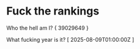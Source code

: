# Fuck the rankings

Who the hell am I?
{ 39029649 }

What fucking year is it?
[ 2025-08-09T01:00:00Z ]
